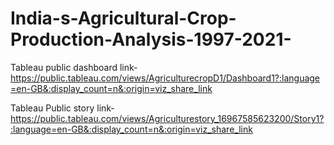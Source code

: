 # India-s-Agricultural-Crop-Production-Analysis-1997-2021-


Tableau public dashboard link-https://public.tableau.com/views/AgriculturecropD1/Dashboard1?:language=en-GB&:display_count=n&:origin=viz_share_link

Tableau Public story link-https://public.tableau.com/views/Agriculturestory_16967585623200/Story1?:language=en-GB&:display_count=n&:origin=viz_share_link
